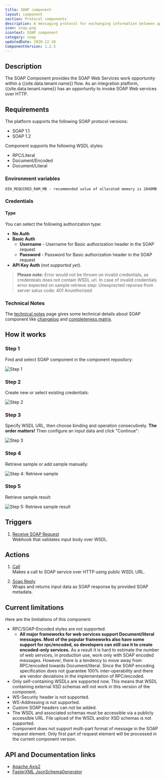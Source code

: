 ```yaml
---
title: SOAP component
layout: component
section: Protocol components
description: A messaging protocol for exchanging information between applications running on different OS.
icon: soap.png
icontext: SOAP component
category: soap
updatedDate: 2020-12-18
ComponentVersion: 1.2.5
---
```


## Description

The SOAP Component provides the SOAP Web Services work opportunity within a
{{site.data.tenant.name}} flow. As an integration platform, {{site.data.tenant.name}} has an opportunity to
invoke SOAP Web services over HTTP.

## Requirements

The platform supports the following SOAP protocol versions:
*   SOAP 1.1
*   SOAP 1.2

Component supports the following WSDL styles:

*   RPC/Literal
*   Document/Encoded
*   Document/Literal

### Environment variables

`OIH_REQUIRED_RAM_MB - recommended value of allocated memory is 2048MB `

### Credentials

#### Type

You can select the following authorization type:

*   **No Auth**
*   **Basic Auth**
    *   **Username** - Username for Basic authorization header in the SOAP request
    *   **Password** - Password for Basic authorization header in the SOAP request
*   **API Key Auth** (*not supported yet*).


>**Please note:** Error would not be thrown on invalid credentials, as credenteals does not contain WSDL url.
In case of invalid credentials error expected on sample retrieve step: Unexprected reponse from server satus code: 401 Anunthorized

### Technical Notes

The [technical notes](technical-notes) page gives some technical details about SOAP component like [changelog](/components/soap/technical-notes#changelog) and [completeness matrix](/components/soap/technical-notes#completeness-matrix).

## How it works

### Step 1

Find and select SOAP component in the component repository:

![Step 1](img/step_1.png)

### Step 2

Create new or select existing credentials:

![Step 2](img/step_2.png)

### Step 3

Specify WSDL URL, then choose binding and operation consecutively. **The order matters!** Then configure an input data and click "Continue":

![Step 3](img/step_3.png)

### Step 4

Retrieve sample or add sample manually:

![Step 4: Retrieve sample](img/step_4.png)

### Step 5

Retrieve sample result:

![Step 5: Retrieve sample result](img/step_5.png)

## Triggers

  1. [Receive SOAP Request](/components/soap/triggers#receive-soap-request)                                                 
  Webhook that validates input body over WSDL.

## Actions

  1. [Call](/components/soap/actions#call)                                                                                    
  Makes a call to SOAP service over HTTP using public WSDL URL.

  2. [Soap Reply](/components/soap/actions#soap-reply)                                                                        
  Wraps and returns input data as SOAP response by provided SOAP metadata.

## Current limitations

Here are the limitations of this component:

*   RPC/SOAP-Encoded styles are not supported.
    *   **All major frameworks for web services support Document/literal messages. Most of the popular frameworks also have some support for rpc/encoded, so developers can still use it to create encoded-only services.** As a result it is hard to estimate the number of web services, in production use, work only with SOAP encoded messages. However, there is a tendency to move away from RPC/encoded towards Document/literal. Since the SOAP encoding specification does not guarantee 100% inter-operability and there are vendor deviations in the implementation of RPC/encoded.
*  Only self-containing WSDLs are supported now. This means that WSDL containing external XSD schemas will not work in this version of the component.
*  WS-Security header is not supported.
*  WS-Addressing is not supported.
*  Custom SOAP headers can not be added.
*  The WSDL and associated schemas must be accessible via a publicly accessible URL. File upload of the WSDL and/or XSD schemas is not supported.
*  Component does not support multi-part format of message in the SOAP request element. Only first part of request element will be processed in the current component version.

## API and Documentation links

*   [Apache Axis2](http://axis.apache.org/axis2/java/core/)
*   [FasterXML JsonSchemaGenerator](https://github.com/FasterXML/jackson-module-jsonSchema)

